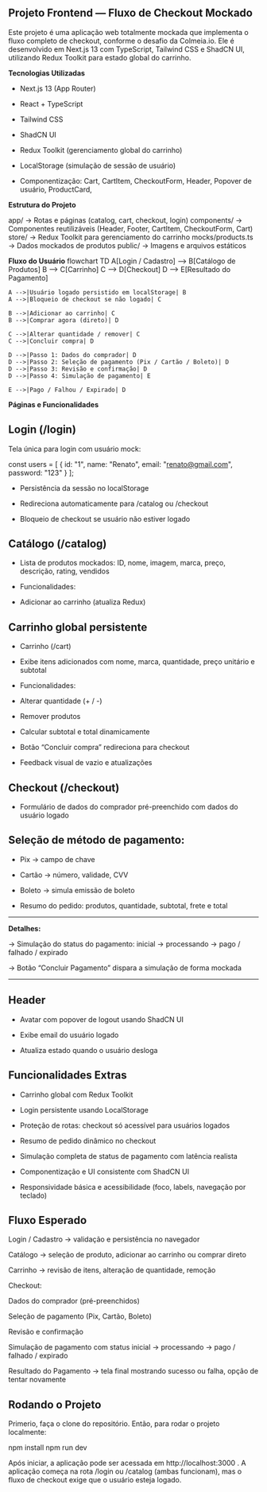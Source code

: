 ## **Projeto Frontend — Fluxo de Checkout Mockado**

Este projeto é uma aplicação web totalmente mockada que implementa o fluxo completo de checkout, conforme o desafio da Colmeia.io. Ele é desenvolvido em Next.js 13 com TypeScript, Tailwind CSS e ShadCN UI, utilizando Redux Toolkit para estado global do carrinho.

**Tecnologias Utilizadas**

- Next.js 13 (App Router)

- React + TypeScript

- Tailwind CSS

- ShadCN UI

- Redux Toolkit (gerenciamento global do carrinho)

- LocalStorage (simulação de sessão de usuário)

- Componentização: Cart, CartItem, CheckoutForm, Header, Popover de usuário, ProductCard,

**Estrutura do Projeto**

app/          → Rotas e páginas (catalog, cart, checkout, login)
components/   → Componentes reutilizáveis (Header, Footer, CartItem, CheckoutForm, Cart)
store/        → Redux Toolkit para gerenciamento do carrinho
mocks/products.ts        → Dados mockados de produtos
public/       → Imagens e arquivos estáticos

**Fluxo do Usuário**
flowchart TD
    A[Login / Cadastro] --> B[Catálogo de Produtos]
    B --> C[Carrinho]
    C --> D[Checkout]
    D --> E[Resultado do Pagamento]

    A -->|Usuário logado persistido em localStorage| B
    A -->|Bloqueio de checkout se não logado| C

    B -->|Adicionar ao carrinho| C
    B -->|Comprar agora (direto)| D

    C -->|Alterar quantidade / remover| C
    C -->|Concluir compra| D

    D -->|Passo 1: Dados do comprador| D
    D -->|Passo 2: Seleção de pagamento (Pix / Cartão / Boleto)| D
    D -->|Passo 3: Revisão e confirmação| D
    D -->|Passo 4: Simulação de pagamento| E

    E -->|Pago / Falhou / Expirado| D

**Páginas e Funcionalidades**

## Login (/login)

Tela única para login com usuário mock:

const users = [
  { id: "1", name: "Renato", email: "renato@gmail.com", password: "123" }
];


- Persistência da sessão no localStorage

- Redireciona automaticamente para /catalog ou /checkout

- Bloqueio de checkout se usuário não estiver logado

## Catálogo (/catalog)

- Lista de produtos mockados: ID, nome, imagem, marca, preço, descrição, rating, vendidos

- Funcionalidades:

- Adicionar ao carrinho (atualiza Redux)

## Carrinho global persistente

- Carrinho (/cart)

- Exibe itens adicionados com nome, marca, quantidade, preço unitário e subtotal

- Funcionalidades:

- Alterar quantidade (+ / -)

- Remover produtos

- Calcular subtotal e total dinamicamente

- Botão “Concluir compra” redireciona para checkout

- Feedback visual de vazio e atualizações

## Checkout (/checkout)

- Formulário de dados do comprador pré-preenchido com dados do usuário logado

## Seleção de método de pagamento:

- Pix → campo de chave

- Cartão → número, validade, CVV

- Boleto → simula emissão de boleto

- Resumo do pedido: produtos, quantidade, subtotal, frete e total

___________________________________________________________________________________________

**Detalhes:**

-> Simulação do status do pagamento: inicial → processando → pago / falhado / expirado

-> Botão “Concluir Pagamento” dispara a simulação de forma mockada

___________________________________________________________________________________________

## Header

- Avatar com popover de logout usando ShadCN UI

- Exibe email do usuário logado

- Atualiza estado quando o usuário desloga

## Funcionalidades Extras

- Carrinho global com Redux Toolkit

- Login persistente usando LocalStorage

- Proteção de rotas: checkout só acessível para usuários logados

- Resumo de pedido dinâmico no checkout

- Simulação completa de status de pagamento com latência realista

- Componentização e UI consistente com ShadCN UI

- Responsividade básica e acessibilidade (foco, labels, navegação por teclado)

## Fluxo Esperado

Login / Cadastro → validação e persistência no navegador

Catálogo → seleção de produto, adicionar ao carrinho ou comprar direto

Carrinho → revisão de itens, alteração de quantidade, remoção

Checkout:

Dados do comprador (pré-preenchidos)

Seleção de pagamento (Pix, Cartão, Boleto)

Revisão e confirmação

Simulação de pagamento com status inicial → processando → pago / falhado / expirado

Resultado do Pagamento → tela final mostrando sucesso ou falha, opção de tentar novamente


## Rodando o Projeto

Primerio, faça o clone do repositório.
Então, para rodar o projeto localmente:

npm install
npm run dev


Após iniciar, a aplicação pode ser acessada em http://localhost:3000
.
A aplicação começa na rota /login ou /catalog (ambas funcionam), mas o fluxo de checkout exige que o usuário esteja logado.
